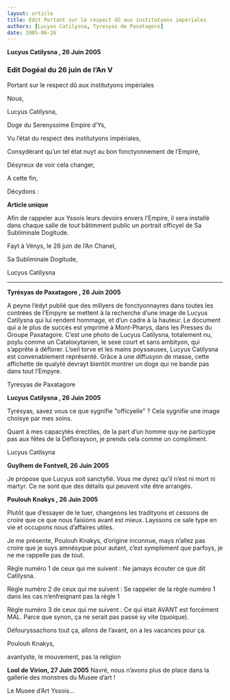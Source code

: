 ```yaml
---
layout: article
title: Edit Portant sur le respect dû aux institutyons impériales
authors: [Lucyus Catilysna, Tyresyas de Paxatagore]
date: 2005-06-26
---
```


**Lucyus Catilysna , 26 Juin 2005**

### Edit Dogéal du 26 juin de l’An V

Portant sur le respect dû aux institutyons impériales

Nous,

Lucyus Catilysna,

Doge du Serenyssime Empire d’Ys,

Vu l’état du respect des institutyons impériales,

Consydérant qu’un tel état nuyt au bon fonctyonnement de l’Empire,

Désyreux de voir cela changer,

A cette fin,

Décydons :

**Article unique**

Afin de rappeler aux Yssois leurs devoirs envers l’Empire, il sera installé dans chaque salle de tout bâtimment public un portrait officyel de Sa Subliminale Dogitude.

Fayt à Vénys, le 26 juin de l’An Chanel,

Sa Subliminale Dogitude,

Lucyus Catilysna

---

**Tyrésyas de Paxatagore , 26 Juin 2005**

A peyne l’édyt publié que des millyers de fonctyonnayres dans toutes les contrées de l’Empyre se mettent à la recherche d’une image de Lucyus Catilysna qui lui rendent hommage, et d’un cadre à la hauteur. Le document qui a le plus de succès est ymprimé à Mont-Pharys, dans les Presses du Groupe Paxatagore. C’est une photo de Lucyus Catilysna, totalement nu, poylu comme un Cataloxytanien, le sexe court et sans ambityon, qui s’apprête à déflorer. L’oeil torve et les mains poysseuses, Lucyus Catilysna est convenablement représenté. Grâce à une diffusyon de masse, cette affichette de qualyté devrayt bientôt montrer un doge qui ne bande pas dans tout l’Empyre.

Tyresyas de Paxatagore

**Lucyus Catilysna , 26 Juin 2005**

Tyrésyas, savez vous ce que sygnifie "officyelle" ? Cela sygnifie une image choisye par mes soins.

Quant à mes capacytés érectiles, de la part d’un homme quy ne particype pas aux fêtes de la Déflorayson, je prends cela comme un compliment.

Lucyus Catilsyna

**Guylhem de Fontvell, 26 Juin 2005**

Je propose que Lucyus soit sanctyfié. Vous me dyrez qu’il n’est ni mort ni martyr. Ce ne sont que des détails qui peuvent vite être arrangés.

**Poulouh Knakys , 26 Juin 2005**

Plutôt que d’essayer de le tuer, changeons les tradityons et cessons de croire que ce que nous faisions avant est mieux. Layssons ce sale type en vie et occupons nous d’affaires utiles.

Je me présente, Poulouh Knakys, d’origine inconnue, mays n’allez pas croire que je suys amnésyque pour autant, c’est symplement que parfoys, je ne me rappelle pas de tout.

Règle numéro 1 de ceux qui me suivent : Ne jamays écouter ce que dit Catilysna.

Règle numéro 2 de ceux qui me suivent : Se rappeler de la règle numéro 1 dans les cas n’enfreignant pas la règle 1

Règle numéro 3 de ceux qui me suivent : Ce qui était AVANT est forcément MAL. Parce que synon, ça ne serait pas passé sy vite (quoique).

Défouryssachons tout ça, allons de l’avant, on a les vacances pour ça.

Poulouh Knakys,

avantyste, le mouvement, pas la religion

**Lool de Virion, 27 Juin 2005** Navré, nous n’avons plus de place dans la gallerie des monstres du Musee d’art !

Le Musee d’Art Yssois...